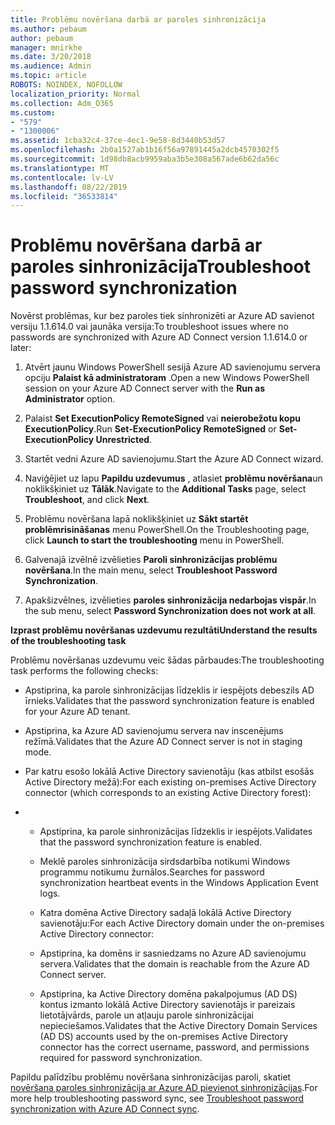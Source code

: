 ```yaml
---
title: Problēmu novēršana darbā ar paroles sinhronizācija
ms.author: pebaum
author: pebaum
manager: mnirkhe
ms.date: 3/20/2018
ms.audience: Admin
ms.topic: article
ROBOTS: NOINDEX, NOFOLLOW
localization_priority: Normal
ms.collection: Adm_O365
ms.custom:
- "579"
- "1300006"
ms.assetid: 1cba32c4-37ce-4ec1-9e58-8d3440b53d57
ms.openlocfilehash: 2b0a1527ab1b16f56a97891445a2dcb4570302f5
ms.sourcegitcommit: 1d98db8acb9959aba3b5e308a567ade6b62da56c
ms.translationtype: MT
ms.contentlocale: lv-LV
ms.lasthandoff: 08/22/2019
ms.locfileid: "36533814"
---
```

# <a name="troubleshoot-password-synchronization"></a><span data-ttu-id="fe5ea-102">Problēmu novēršana darbā ar paroles sinhronizācija</span><span class="sxs-lookup"><span data-stu-id="fe5ea-102">Troubleshoot password synchronization</span></span>

<span data-ttu-id="fe5ea-103">Novērst problēmas, kur bez paroles tiek sinhronizēti ar Azure AD savienot versiju 1.1.614.0 vai jaunāka versija:</span><span class="sxs-lookup"><span data-stu-id="fe5ea-103">To troubleshoot issues where no passwords are synchronized with Azure AD Connect version 1.1.614.0 or later:</span></span>
  
1. <span data-ttu-id="fe5ea-104">Atvērt jaunu Windows PowerShell sesijā Azure AD savienojumu servera opciju **Palaist kā administratoram** .</span><span class="sxs-lookup"><span data-stu-id="fe5ea-104">Open a new Windows PowerShell session on your Azure AD Connect server with the **Run as Administrator** option.</span></span>

2. <span data-ttu-id="fe5ea-105">Palaist **Set ExecutionPolicy RemoteSigned** vai **neierobežotu kopu ExecutionPolicy**.</span><span class="sxs-lookup"><span data-stu-id="fe5ea-105">Run **Set-ExecutionPolicy RemoteSigned** or **Set-ExecutionPolicy Unrestricted**.</span></span>

3. <span data-ttu-id="fe5ea-106">Startēt vedni Azure AD savienojumu.</span><span class="sxs-lookup"><span data-stu-id="fe5ea-106">Start the Azure AD Connect wizard.</span></span>

4. <span data-ttu-id="fe5ea-107">Naviģējiet uz lapu **Papildu uzdevumus** , atlasiet **problēmu novēršana**un noklikšķiniet uz **Tālāk**.</span><span class="sxs-lookup"><span data-stu-id="fe5ea-107">Navigate to the **Additional Tasks** page, select **Troubleshoot**, and click **Next**.</span></span>

5. <span data-ttu-id="fe5ea-108">Problēmu novēršana lapā noklikšķiniet uz **Sākt startēt problēmrisināšanas** menu PowerShell.</span><span class="sxs-lookup"><span data-stu-id="fe5ea-108">On the Troubleshooting page, click **Launch to start the troubleshooting** menu in PowerShell.</span></span>

6. <span data-ttu-id="fe5ea-109">Galvenajā izvēlnē izvēlieties **Paroli sinhronizācijas problēmu novēršana**.</span><span class="sxs-lookup"><span data-stu-id="fe5ea-109">In the main menu, select **Troubleshoot Password Synchronization**.</span></span>

7. <span data-ttu-id="fe5ea-110">Apakšizvēlnes, izvēlieties **paroles sinhronizācija nedarbojas vispār**.</span><span class="sxs-lookup"><span data-stu-id="fe5ea-110">In the sub menu, select **Password Synchronization does not work at all**.</span></span>

<span data-ttu-id="fe5ea-111">**Izprast problēmu novēršanas uzdevumu rezultāti**</span><span class="sxs-lookup"><span data-stu-id="fe5ea-111">**Understand the results of the troubleshooting task**</span></span>
  
<span data-ttu-id="fe5ea-112">Problēmu novēršanas uzdevumu veic šādas pārbaudes:</span><span class="sxs-lookup"><span data-stu-id="fe5ea-112">The troubleshooting task performs the following checks:</span></span>
  
- <span data-ttu-id="fe5ea-113">Apstiprina, ka parole sinhronizācijas līdzeklis ir iespējots debeszils AD īrnieks.</span><span class="sxs-lookup"><span data-stu-id="fe5ea-113">Validates that the password synchronization feature is enabled for your Azure AD tenant.</span></span>

- <span data-ttu-id="fe5ea-114">Apstiprina, ka Azure AD savienojumu servera nav inscenējums režīmā.</span><span class="sxs-lookup"><span data-stu-id="fe5ea-114">Validates that the Azure AD Connect server is not in staging mode.</span></span>

- <span data-ttu-id="fe5ea-115">Par katru esošo lokālā Active Directory savienotāju (kas atbilst esošās Active Directory mežā):</span><span class="sxs-lookup"><span data-stu-id="fe5ea-115">For each existing on-premises Active Directory connector (which corresponds to an existing Active Directory forest):</span></span>

- 
  - <span data-ttu-id="fe5ea-116">Apstiprina, ka parole sinhronizācijas līdzeklis ir iespējots.</span><span class="sxs-lookup"><span data-stu-id="fe5ea-116">Validates that the password synchronization feature is enabled.</span></span>

  - <span data-ttu-id="fe5ea-117">Meklē paroles sinhronizācija sirdsdarbība notikumi Windows programmu notikumu žurnālos.</span><span class="sxs-lookup"><span data-stu-id="fe5ea-117">Searches for password synchronization heartbeat events in the Windows Application Event logs.</span></span>

  - <span data-ttu-id="fe5ea-118">Katra domēna Active Directory sadaļā lokālā Active Directory savienotāju:</span><span class="sxs-lookup"><span data-stu-id="fe5ea-118">For each Active Directory domain under the on-premises Active Directory connector:</span></span>

  - <span data-ttu-id="fe5ea-119">Apstiprina, ka domēns ir sasniedzams no Azure AD savienojumu servera.</span><span class="sxs-lookup"><span data-stu-id="fe5ea-119">Validates that the domain is reachable from the Azure AD Connect server.</span></span>

  - <span data-ttu-id="fe5ea-120">Apstiprina, ka Active Directory domēna pakalpojumus (AD DS) kontus izmanto lokālā Active Directory savienotājs ir pareizais lietotājvārds, parole un atļauju parole sinhronizācijai nepieciešamos.</span><span class="sxs-lookup"><span data-stu-id="fe5ea-120">Validates that the Active Directory Domain Services (AD DS) accounts used by the on-premises Active Directory connector has the correct username, password, and permissions required for password synchronization.</span></span>

<span data-ttu-id="fe5ea-121">Papildu palīdzību problēmu novēršana sinhronizācijas paroli, skatiet [novēršana paroles sinhronizācija ar Azure AD pievienot sinhronizācijas](https://docs.microsoft.com/azure/active-directory/connect/active-directory-aadconnectsync-troubleshoot-password-synchronization).</span><span class="sxs-lookup"><span data-stu-id="fe5ea-121">For more help troubleshooting password sync, see [Troubleshoot password synchronization with Azure AD Connect sync](https://docs.microsoft.com/azure/active-directory/connect/active-directory-aadconnectsync-troubleshoot-password-synchronization).</span></span>
  